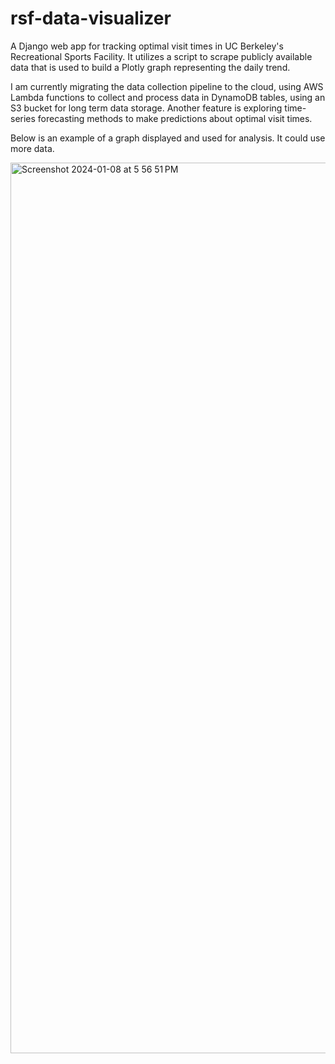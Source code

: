 # rsf-data-visualizer

A Django web app for tracking optimal visit times in UC Berkeley's Recreational Sports Facility. It utilizes a script to scrape publicly available data that is used to build a Plotly graph representing the daily trend.

I am currently migrating the data collection pipeline to the cloud, using AWS Lambda functions to collect and process data in DynamoDB tables, using an S3 bucket for long term data storage. Another feature is exploring time-series forecasting methods to make predictions about optimal visit times.

Below is an example of a graph displayed and used for analysis. It could use more data.

<img width="1425" alt="Screenshot 2024-01-08 at 5 56 51 PM" src="https://github.com/jerliang/rsf-data-visualizer/assets/37273788/6765c89d-2926-4765-b9b7-d8e422d3a31c">
